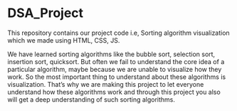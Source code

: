# DSA_Project
This repository contains our project code i.e, Sorting algorithm visualization which we made using HTML, CSS, JS.

We have learned sorting algorithms like the bubble sort, selection sort, insertion sort, quicksort. But often we fail to understand the core idea of a particular algorithm, 
maybe because we are unable to visualize how they work. So the most important thing to understand about these algorithms is visualization.
That’s why we are making this project to let everyone understand how these algorithms work and through this project you also will get a deep understanding of such 
sorting algorithms.
